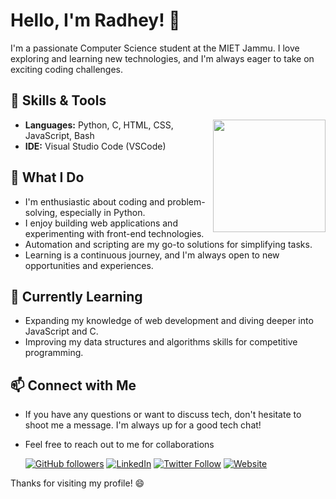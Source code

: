 # Hello, I'm Radhey! 👋

I'm a passionate Computer Science student at the MIET Jammu. I love exploring and learning new technologies, and I'm always eager to take on exciting coding challenges.

## 🔧 Skills & Tools
<a href="https://github.com/jr4dh3y">
  <img height=180 align="right" src="https://github-readme-stats.vercel.app/api/top-langs?username=jR4dh3y&layout=compact&langs_count=8&card_width=300&&theme=onedark" />
</a>

- **Languages:** Python, C, HTML, CSS, JavaScript, Bash
- **IDE:** Visual Studio Code (VSCode)

## 🚀 What I Do
- I'm enthusiastic about coding and problem-solving, especially in Python.
- I enjoy building web applications and experimenting with front-end technologies.
- Automation and scripting are my go-to solutions for simplifying tasks.
- Learning is a continuous journey, and I'm always open to new opportunities and experiences.

## 🌱 Currently Learning
- Expanding my knowledge of web development and diving deeper into JavaScript and C.
- Improving my data structures and algorithms skills for competitive programming.

## 📫 Connect with Me
- If you have any questions or want to discuss tech, don't hesitate to shoot me a message. I'm always up for a good tech chat!
- Feel free to reach out to me for collaborations
  
  [![GitHub followers](https://img.shields.io/github/followers/jR4dh3y?label=Follow&style=social)](https://github.com/jR4dh3y)
  [![LinkedIn](https://img.shields.io/badge/LinkedIn-Connect-blue)](https://www.linkedin.com/in/radheykalra)
  [![Twitter Follow](https://img.shields.io/twitter/follow/jR4dh3y?style=social)](https://twitter.com/jR4dh3y)
  [![Website](https://img.shields.io/badge/Website-Portfolio-brightgreen)](https://jr4dh3y.github.io/page/)


Thanks for visiting my profile! 😄
